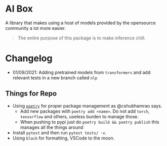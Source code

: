 # AI Box

A library that makes using a host of models provided by the opensource community a lot more easier. 

> The entire purpose of this package is to make inference chill.

# Changelog

- 01/09/2021: Adding pretrained models from `transformers` and add relevant tests in a new branch called `nlp`

## Things for Repo

- Using [`poetry`](https://python-poetry.org/) for proper package management as @cshubhamrao says.
  - Add new packages with `poetry add <name>`. Do not add `torch`, `tensorflow` and others, useless burden to manage those.
  - When pushing to pypi just do `poetry build && poetry publish` this manages all the things around
- Install `pytest` and then run `pytest tests/ -v`.
- Using `black` for formatting, VSCode to the moon.

